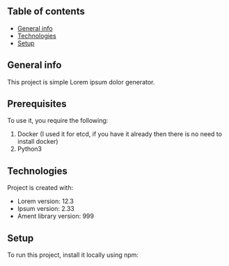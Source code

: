 ## Table of contents
* [General info](#general-info)
* [Technologies](#technologies)
* [Setup](#setup)

## General info
This project is simple Lorem ipsum dolor generator.

## Prerequisites
To use it, you require the following:

1. Docker (I used it for etcd, if you have it already then there is no need to install docker)
2. Python3
	
## Technologies
Project is created with:
* Lorem version: 12.3
* Ipsum version: 2.33
* Ament library version: 999
	
## Setup
To run this project, install it locally using npm: